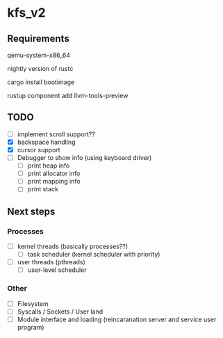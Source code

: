 # kfs_v2

## Requirements

qemu-system-x86_64

nightly version of rustc

cargo install bootimage

rustup component add llvm-tools-preview

## TODO

- [ ] implement scroll support??
- [x] backspace handling
- [x] cursor support
- [ ] Debugger to show info (using keyboard driver)
    - [ ] print heap info
    - [ ] print allocator info
    - [ ] print mapping info
    - [ ] print stack

## Next steps

### Processes

- [ ] kernel threads (basically processes??)
    - [ ] task scheduler (kernel scheduler with priority)
- [ ] user threads (pthreads)
    - [ ] user-level scheduler

### Other

- [ ] Filesystem
- [ ] Syscalls / Sockets / User land
- [ ] Module interface and loading (reincaranation server and service user program)
